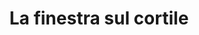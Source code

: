 ---
layout: post
title: La finestra sul cortile
director: Alfred Hitchcock
year: 1954
cover: https://images.mubicdn.net/images/film/162/cache-47679-1581436823/image-w1280.jpg
imdb250: true
---